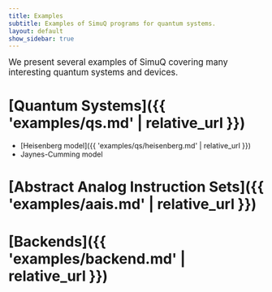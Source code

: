 ```yaml
---
title: Examples
subtitle: Examples of SimuQ programs for quantum systems.
layout: default
show_sidebar: true
---
```


<span style="font-size:larger;">
We present several examples of SimuQ covering many interesting quantum systems and devices.
</span>

# [Quantum Systems]({{ 'examples/qs.md' | relative_url }})

* [Heisenberg model]({{ 'examples/qs/heisenberg.md' | relative_url }})
* Jaynes-Cumming model

# [Abstract Analog Instruction Sets]({{ 'examples/aais.md' | relative_url }})

# [Backends]({{ 'examples/backend.md' | relative_url }})

